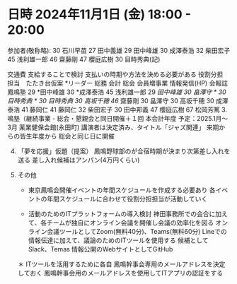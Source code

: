 # 日時 2024年11月1日 (金) 18:00 - 20:00

参加者(敬称略):
30 石川早苗  27 田中義雄 29 田中峰雄
30 成澤泰浩 32 柴田宏子 45 浅利雄一郎
46 齋藤剛 47 櫻庭広樹  30 目時秀典(記)

交通費
支給することで検討
支払いの時期や方法を決める必要がある
役割分担
        担当　たたき台仮案
       *リーダー
       総務                     会計                        総会                    会員増事業             情報発信(HP)            会報誌                 鳳鳴塾
      29 *田中峰雄     30  *成澤泰浩      45 浅利雄一郎      29 *田中峰雄        30 畠澤守  *           30 目時秀典 *
      30 目時秀典       30   高坂千穂      46* 齋藤剛             30 畠澤守              30 高坂千穂          30 成澤泰浩
                                                                41 藤岡仁               41 藤岡仁             32 柴田宏子           30 田中邦義
                                                                47 櫻庭広樹
                                                                67 松岡芳篤
3.  鳴塾（継続事業
    - 総会・懇親会と同日開催＋１回
    本会計年度
予定：2025.1月～3月
薬業健保会館(永田町)
講演者は決定済み、タイトル「ジャズ関連」
  来期からの皆生年度から
総会と同じ日に開催

4. 「夢を応援」仮題（提案）
      鳳鳴野球部のが合宿時期が決まり次第差し入れを送る
     差し入れ候補はアンパン(4万円くらい)

5. その他
   - 東京鳳鳴会開催イベントの年間スケジュールを作成する必要あり
     各イベントの年間スケジュールに合わせて役割分担担当が活動していく

   - 活動のためのITプラットフォームの導入検討
      神田事務所での会合に加えて、各チームが独自にオンライン会議を開催し会議の効率化を図る
      オンライン会議ツールとしてZoom(無料40分)、Teams(無料60分)
      Lineでの情報伝達に加えて、議論のためのITツールを使用する
      候補としてSlack、Temas
      情報公開のWebサイトとしてGitHub

   ＊ ITツールを活用するために各自 鳳鳴幹事会専用のメールアドレスを決定しておく
    鳳鳴幹事会用のメールアドレスを使用してITアプリの認証をする
